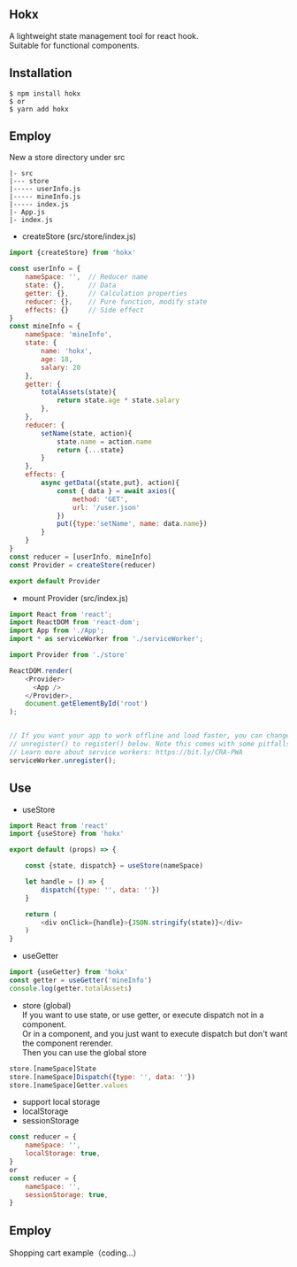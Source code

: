 ## Hokx
A lightweight state management tool for react hook.  
Suitable for functional components.  
## Installation
```shell
$ npm install hokx
$ or
$ yarn add hokx
```
## Employ
New a store directory under src
```
|- src
|--- store
|----- userInfo.js
|----- mineInfo.js
|----- index.js
|- App.js
|- index.js
```
* createStore (src/store/index.js)
```js
import {createStore} from 'hokx'

const userInfo = {
    nameSpace: '',  // Reducer name
    state: {},      // Data
    getter: {},     // Calculation properties
    reducer: {},    // Pure function, modify state
    effects: {}     // Side effect
}
const mineInfo = {
    nameSpace: 'mineInfo',
    state: {
        name: 'hokx',
        age: 18,
        salary: 20
    },
    getter: {
        totalAssets(state){
            return state.age * state.salary
        },
    },
    reducer: {
        setName(state, action){
            state.name = action.name
            return {...state}
        }
    },
    effects: {
        async getData({state,put}, action){
            const { data } = await axios({
                method: 'GET',
                url: '/user.json'
            })
            put({type:'setName', name: data.name})
        }
    }
}
const reducer = [userInfo, mineInfo]
const Provider = createStore(reducer)

export default Provider
```

* mount Provider (src/index.js)  
```js
import React from 'react';
import ReactDOM from 'react-dom';
import App from './App';
import * as serviceWorker from './serviceWorker';

import Provider from './store'

ReactDOM.render(
    <Provider>
      <App />
    </Provider>,
    document.getElementById('root')
);


// If you want your app to work offline and load faster, you can change
// unregister() to register() below. Note this comes with some pitfalls.
// Learn more about service workers: https://bit.ly/CRA-PWA
serviceWorker.unregister();
```

## Use
* useStore
```js
import React from 'react'
import {useStore} from 'hokx'

export default (props) => {

    const {state, dispatch} = useStore(nameSpace)

    let handle = () => {
        dispatch({type: '', data: ''})
    }

    return (
        <div onClick={handle}>{JSON.stringify(state)}</div>
    )
}
```
* useGetter
```js
import {useGetter} from 'hokx'
const getter = useGetter('mineInfo')
console.log(getter.totalAssets)
```

* store (global)  
If you want to use state, or use getter, or execute dispatch not in a component.  
Or in a component, and you just want to execute dispatch but don't want the component rerender.  
Then you can use the global store  
```js
store.[nameSpace]State
store.[nameSpace]Dispatch({type: '', data: ''})
store.[nameSpace]Getter.values
```

* support local storage
* localStorage
* sessionStorage
```js
const reducer = {
    nameSpace: '',
    localStorage: true,
}
or
const reducer = {
    nameSpace: '',
    sessionStorage: true,
}
```

## Employ
Shopping cart example（coding...）